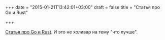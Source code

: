 +++
date = "2015-01-21T13:42:01+03:00"
draft = false
title = "Статья про Go и Rust"

+++

<p><a href="https://gillesleblanc.wordpress.com/">Статья про Go и Rust</a>. И это не холивар на тему &quot;что лучше&quot;.</p>

